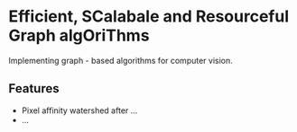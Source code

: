 # Efficient, SCalabale and Resourceful Graph algOriThms

Implementing graph - based algorithms for computer vision.

## Features

* Pixel affinity watershed after ... 
* ... 
